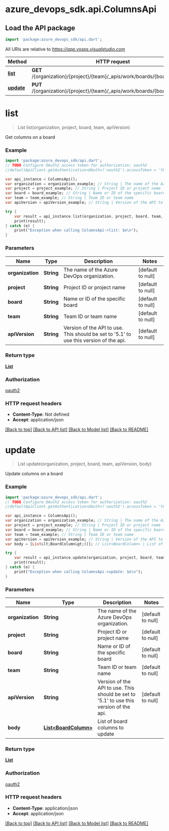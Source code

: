 # azure_devops_sdk.api.ColumnsApi

## Load the API package
```dart
import 'package:azure_devops_sdk/api.dart';
```

All URIs are relative to *https://app.vssps.visualstudio.com*

Method | HTTP request | Description
------------- | ------------- | -------------
[**list**](ColumnsApi.md#list) | **GET** /{organization}/{project}/{team}/_apis/work/boards/{board}/columns | 
[**update**](ColumnsApi.md#update) | **PUT** /{organization}/{project}/{team}/_apis/work/boards/{board}/columns | 


# **list**
> List<BoardColumn> list(organization, project, board, team, apiVersion)



Get columns on a board

### Example 
```dart
import 'package:azure_devops_sdk/api.dart';
// TODO Configure OAuth2 access token for authorization: oauth2
//defaultApiClient.getAuthentication<OAuth>('oauth2').accessToken = 'YOUR_ACCESS_TOKEN';

var api_instance = ColumnsApi();
var organization = organization_example; // String | The name of the Azure DevOps organization.
var project = project_example; // String | Project ID or project name
var board = board_example; // String | Name or ID of the specific board
var team = team_example; // String | Team ID or team name
var apiVersion = apiVersion_example; // String | Version of the API to use.  This should be set to '5.1' to use this version of the api.

try { 
    var result = api_instance.list(organization, project, board, team, apiVersion);
    print(result);
} catch (e) {
    print("Exception when calling ColumnsApi->list: $e\n");
}
```

### Parameters

Name | Type | Description  | Notes
------------- | ------------- | ------------- | -------------
 **organization** | **String**| The name of the Azure DevOps organization. | [default to null]
 **project** | **String**| Project ID or project name | [default to null]
 **board** | **String**| Name or ID of the specific board | [default to null]
 **team** | **String**| Team ID or team name | [default to null]
 **apiVersion** | **String**| Version of the API to use.  This should be set to &#39;5.1&#39; to use this version of the api. | [default to null]

### Return type

[**List<BoardColumn>**](BoardColumn.md)

### Authorization

[oauth2](../README.md#oauth2)

### HTTP request headers

 - **Content-Type**: Not defined
 - **Accept**: application/json

[[Back to top]](#) [[Back to API list]](../README.md#documentation-for-api-endpoints) [[Back to Model list]](../README.md#documentation-for-models) [[Back to README]](../README.md)

# **update**
> List<BoardColumn> update(organization, project, board, team, apiVersion, body)



Update columns on a board

### Example 
```dart
import 'package:azure_devops_sdk/api.dart';
// TODO Configure OAuth2 access token for authorization: oauth2
//defaultApiClient.getAuthentication<OAuth>('oauth2').accessToken = 'YOUR_ACCESS_TOKEN';

var api_instance = ColumnsApi();
var organization = organization_example; // String | The name of the Azure DevOps organization.
var project = project_example; // String | Project ID or project name
var board = board_example; // String | Name or ID of the specific board
var team = team_example; // String | Team ID or team name
var apiVersion = apiVersion_example; // String | Version of the API to use.  This should be set to '5.1' to use this version of the api.
var body = [List&lt;BoardColumn&gt;()]; // List<BoardColumn> | List of board columns to update

try { 
    var result = api_instance.update(organization, project, board, team, apiVersion, body);
    print(result);
} catch (e) {
    print("Exception when calling ColumnsApi->update: $e\n");
}
```

### Parameters

Name | Type | Description  | Notes
------------- | ------------- | ------------- | -------------
 **organization** | **String**| The name of the Azure DevOps organization. | [default to null]
 **project** | **String**| Project ID or project name | [default to null]
 **board** | **String**| Name or ID of the specific board | [default to null]
 **team** | **String**| Team ID or team name | [default to null]
 **apiVersion** | **String**| Version of the API to use.  This should be set to &#39;5.1&#39; to use this version of the api. | [default to null]
 **body** | [**List&lt;BoardColumn&gt;**](BoardColumn.md)| List of board columns to update | 

### Return type

[**List<BoardColumn>**](BoardColumn.md)

### Authorization

[oauth2](../README.md#oauth2)

### HTTP request headers

 - **Content-Type**: application/json
 - **Accept**: application/json

[[Back to top]](#) [[Back to API list]](../README.md#documentation-for-api-endpoints) [[Back to Model list]](../README.md#documentation-for-models) [[Back to README]](../README.md)

